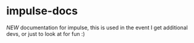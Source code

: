 # impulse-docs
*NEW* documentation for impulse, this is used in the event I get additional devs, or just to look at for fun :)
